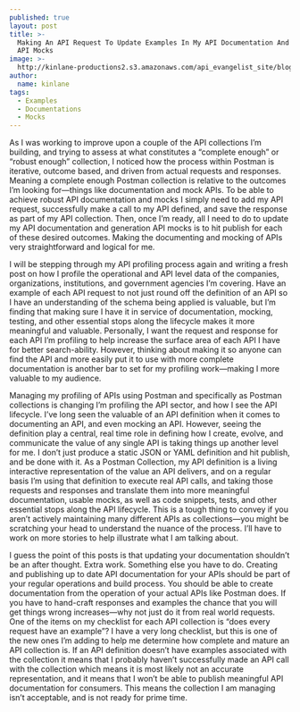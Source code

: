 ```yaml
---
published: true
layout: post
title: >-
  Making An API Request To Update Examples In My API Documentation And Power My
  API Mocks
image: >-
  http://kinlane-productions2.s3.amazonaws.com/api_evangelist_site/blog/postman_request_open_fda_update_docs.png
author:
  name: kinlane
tags:
  - Examples
  - Documentations
  - Mocks
---
```

As I was working to improve upon a couple of the API collections I’m building, and trying to assess at what constitutes a “complete enough” or “robust enough” collection, I noticed how the process within Postman is iterative, outcome based, and driven from actual requests and responses. Meaning a complete enough Postman collection is relative to the outcomes I’m looking for—things like documentation and mock APIs. To be able to achieve robust API documentation and mocks I simply need to add my API request, successfully make a call to my API defined, and save the response as part of my API collection. Then, once I’m ready, all I need to do to update my API documentation and generation API mocks is to hit publish for each of these desired outcomes. Making the documenting and mocking of APIs very straightforward and logical for me.  
  
I will be stepping through my API profiling process again and writing a fresh post on how I profile the operational and API level data of the companies, organizations, institutions, and government agencies I’m covering. Have an example of each API request to not just round off the definition of an API so I have an understanding of the schema being applied is valuable, but I’m finding that making sure I have it in service of documentation, mocking, testing, and other essential stops along the lifecycle makes it more meaningful and valuable. Personally, I want the request and response for each API I’m profiling to help increase the surface area of each API I have for better search-ability. However, thinking about making it so anyone can find the API and more easily put it to use with more complete documentation is another bar to set for my profiling work—making I more valuable to my audience.  
  
Managing my profiling of APIs using Postman and specifically as Postman collections is changing I’m profiling the API sector, and how I see the API lifecycle. I’ve long seen the valuable of an API definition when it comes to documenting an API, and even mocking an API. However, seeing the definition play a central, real time role in defining how I create, evolve, and communicate the value of any single API is taking things up another level for me. I don’t just produce a static JSON or YAML definition and hit publish, and be done with it. As a Postman Collection, my API definition is a living interactive representation of the value an API delivers, and on a regular basis I’m using that definition to execute real API calls, and taking those requests and responses and translate them into more meaningful documentation, usable mocks, as well as code snippets, tests, and other essential stops along the API lifecycle. This is a tough thing to convey if you aren’t actively maintaining many different APIs as collections—you might be scratching your head to understand the nuance of the process. I’ll have to work on more stories to help illustrate what I am talking about.  
  
I guess the point of this posts is that updating your documentation shouldn’t be an after thought. Extra work. Something else you have to do. Creating and publishing up to date API documentation for your APIs should be part of your regular operations and build process. You should be able to create documentation from the operation of your actual APIs like Postman does. If you have to hand-craft responses and examples the chance that you will get things wrong increases—why not just do it from real world requests. One of the items on my checklist for each API collection is “does every request have an example”? I have a very long checklist, but this is one of the new ones I’m adding to help me determine how complete and mature an API collection is. If an API definition doesn’t have examples associated with the collection it means that I probably haven’t successfully made an API call with the collection which means it is most likely not an accurate representation, and it means that I won’t be able to publish meaningful API documentation for consumers. This means the collection I am managing isn’t acceptable, and is not ready for prime time.